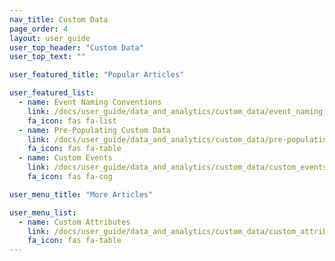 ```yaml
---
nav_title: Custom Data
page_order: 4
layout: user_guide
user_top_header: "Custom Data"
user_top_text: ""

user_featured_title: "Popular Articles"

user_featured_list:
  - name: Event Naming Conventions
    link: /docs/user_guide/data_and_analytics/custom_data/event_naming_conventions/
    fa_icon: fas fa-list
  - name: Pre-Populating Custom Data
    link: /docs/user_guide/data_and_analytics/custom_data/pre-populating_custom_data/
    fa_icon: fas fa-table
  - name: Custom Events
    link: /docs/user_guide/data_and_analytics/custom_data/custom_events/
    fa_icon: fas fa-cog

user_menu_title: "More Articles"

user_menu_list:
  - name: Custom Attributes
    link: /docs/user_guide/data_and_analytics/custom_data/custom_attributes/
    fa_icon: fas fa-table
---
```

